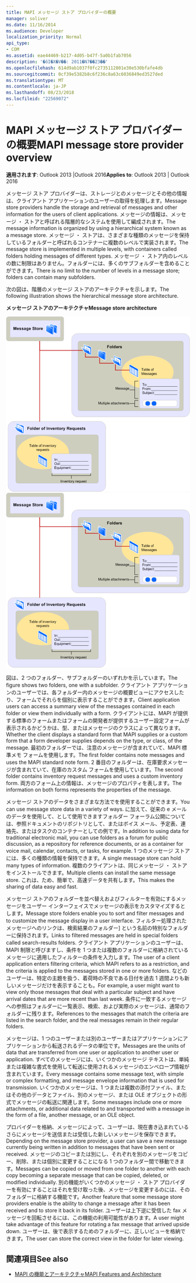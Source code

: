 ```yaml
---
title: MAPI メッセージ ストア プロバイダーの概要
manager: soliver
ms.date: 11/16/2014
ms.audience: Developer
localization_priority: Normal
api_type:
- COM
ms.assetid: eae44469-b217-4d05-b47f-5a0b1fab7056
description: '�ŏI�X�V��: 2011�N7��23��'
ms.openlocfilehash: 614d9ab1037f0fc2735112801e30e530bfafe4db
ms.sourcegitcommit: 0cf39e5382b8c6f236c8a63c6036849ed3527ded
ms.translationtype: MT
ms.contentlocale: ja-JP
ms.lasthandoff: 08/23/2018
ms.locfileid: "22569072"
---
```

# <a name="mapi-message-store-provider-overview"></a><span data-ttu-id="58eae-103">MAPI メッセージ ストア プロバイダーの概要</span><span class="sxs-lookup"><span data-stu-id="58eae-103">MAPI message store provider overview</span></span>
  
<span data-ttu-id="58eae-104">**適用されます**: Outlook 2013 |Outlook 2016</span><span class="sxs-lookup"><span data-stu-id="58eae-104">**Applies to**: Outlook 2013 | Outlook 2016</span></span> 
  
<span data-ttu-id="58eae-105">メッセージ ストア プロバイダーは、ストレージとのメッセージとその他の情報は、クライアント アプリケーションのユーザーの取得を処理します。</span><span class="sxs-lookup"><span data-stu-id="58eae-105">Message store providers handle the storage and retrieval of messages and other information for the users of client applications.</span></span> <span data-ttu-id="58eae-106">メッセージの情報は、メッセージ ・ ストアと呼ばれる階層的なシステムを使用して編成されます。</span><span class="sxs-lookup"><span data-stu-id="58eae-106">The message information is organized by using a hierarchical system known as a message store.</span></span> <span data-ttu-id="58eae-107">メッセージ ・ ストアは、さまざまな種類のメッセージを保持しているフォルダーと呼ばれるコンテナーに複数のレベルで実装されます。</span><span class="sxs-lookup"><span data-stu-id="58eae-107">The message store is implemented in multiple levels, with containers called folders holding messages of different types.</span></span> <span data-ttu-id="58eae-108">メッセージ ・ ストア内のレベルの数に制限はありません。フォルダーには、多くのサブフォルダーを含めることができます。</span><span class="sxs-lookup"><span data-stu-id="58eae-108">There is no limit to the number of levels in a message store; folders can contain many subfolders.</span></span> 
  
<span data-ttu-id="58eae-109">次の図は、階層のメッセージ ストアのアーキテクチャを示します。</span><span class="sxs-lookup"><span data-stu-id="58eae-109">The following illustration shows the hierarchical message store architecture.</span></span>
  
<span data-ttu-id="58eae-110">**メッセージ ストアのアーキテクチャ**</span><span class="sxs-lookup"><span data-stu-id="58eae-110">**Message store architecture**</span></span>
  
<span data-ttu-id="58eae-111">![メッセージ ストアのアーキテクチャ](media/amapi_03.gif "メッセージ ストアのアーキテクチャ")</span><span class="sxs-lookup"><span data-stu-id="58eae-111">![Message store architecture](media/amapi_03.gif "Message store architecture")</span></span>
  
<span data-ttu-id="58eae-112">図は、2 つのフォルダー、サブフォルダーのいずれかを示しています。</span><span class="sxs-lookup"><span data-stu-id="58eae-112">The figure shows two folders, one with a subfolder.</span></span> <span data-ttu-id="58eae-113">クライアント アプリケーションのユーザーでは、各フォルダー内のメッセージの概要ビューにアクセスしたり、フォームでそれらを個別に表示することができます。</span><span class="sxs-lookup"><span data-stu-id="58eae-113">Client application users can access a summary view of the messages contained in each folder or view them individually with a form.</span></span> <span data-ttu-id="58eae-114">クライアントには、MAPI が提供する標準のフォームまたはフォームの開発者が提供するユーザー設定フォームが表示されるかどうかは、型、またはメッセージのクラスによって異なります。</span><span class="sxs-lookup"><span data-stu-id="58eae-114">Whether the client displays a standard form that MAPI supplies or a custom form that a form developer supplies depends on the type, or class, of the message.</span></span> <span data-ttu-id="58eae-115">最初のフォルダーでは、注意のメッセージが含まれていて、MAPI 標準メモ フォームを使用します。</span><span class="sxs-lookup"><span data-stu-id="58eae-115">The first folder contains note messages and uses the MAPI standard note form.</span></span> <span data-ttu-id="58eae-116">2 番目のフォルダーは、在庫要求メッセージが含まれていて、在庫のカスタム フォームを使用しています。</span><span class="sxs-lookup"><span data-stu-id="58eae-116">The second folder contains inventory request messages and uses a custom inventory form.</span></span> <span data-ttu-id="58eae-117">両方のフォーム上の情報は、メッセージのプロパティを表します。</span><span class="sxs-lookup"><span data-stu-id="58eae-117">The information on both forms represents the properties of the message.</span></span>
  
<span data-ttu-id="58eae-118">メッセージ ストアのデータをさまざまな方法でを使用することができます。</span><span class="sxs-lookup"><span data-stu-id="58eae-118">You can use message store data in a variety of ways.</span></span> <span data-ttu-id="58eae-119">に加えて、従来の e メールのデータを使用して、として使用できますフォルダー フォーラム公開については、参照ドキュメントのリポジトリとして、またはボイス メール、予定表、連絡先、またはタスクのコンテナーとしての例です。</span><span class="sxs-lookup"><span data-stu-id="58eae-119">In addition to using data for traditional electronic mail, you can use folders as a forum for public discussion, as a repository for reference documents, or as a container for voice mail, calendar, contacts, or tasks, for example.</span></span> <span data-ttu-id="58eae-120">1 つのメッセージ ストアには、多くの種類の情報を保持できます。</span><span class="sxs-lookup"><span data-stu-id="58eae-120">A single message store can hold many types of information.</span></span> <span data-ttu-id="58eae-121">複数のクライアントは、同じメッセージ ・ ストアをインストールできます。</span><span class="sxs-lookup"><span data-stu-id="58eae-121">Multiple clients can install the same message store.</span></span> <span data-ttu-id="58eae-122">これは、ため、簡単で、高速データを共有します。</span><span class="sxs-lookup"><span data-stu-id="58eae-122">This makes the sharing of data easy and fast.</span></span> 
  
<span data-ttu-id="58eae-123">メッセージ ストアのフォルダーを並べ替えおよびフィルターを有効にするメッセージをユーザー インターフェイスでメッセージの表示をカスタマイズするとします。</span><span class="sxs-lookup"><span data-stu-id="58eae-123">Message store folders enable you to sort and filter messages and to customize the message display in a user interface.</span></span> <span data-ttu-id="58eae-124">フィルター処理されたメッセージへのリンクは、検索結果のフォルダー] という名前の特別なフォルダーに保持されます。</span><span class="sxs-lookup"><span data-stu-id="58eae-124">Links to filtered messages are held in special folders called search-results folders.</span></span> <span data-ttu-id="58eae-125">クライアント アプリケーションのユーザーは、MAPI 制限と呼びますし、条件を 1 つまたは複数のフォルダーに格納されているメッセージに適用したフィルターの条件を入力します。</span><span class="sxs-lookup"><span data-stu-id="58eae-125">The user of a client application enters filtering criteria, which MAPI refers to as a restriction, and the criteria is applied to the messages stored in one or more folders.</span></span> <span data-ttu-id="58eae-126">などのユーザーは、特定の主題を扱う、着荷時の不良である日付を過去 1 週間よりも新しいメッセージだけを表示することも。</span><span class="sxs-lookup"><span data-stu-id="58eae-126">For example, a user might want to view only those messages that deal with a particular subject and have arrival dates that are more recent than last week.</span></span> <span data-ttu-id="58eae-127">条件に一致するメッセージへの参照はフォルダーに一覧表示、検索、および実際のメッセージは、通常のフォルダーに残ります。</span><span class="sxs-lookup"><span data-stu-id="58eae-127">References to the messages that match the criteria are listed in the search folder, and the real messages remain in their regular folders.</span></span>
  
<span data-ttu-id="58eae-128">メッセージは、1 つのユーザーまたは別のユーザーまたはアプリケーションにアプリケーションから転送されるデータの単位です。</span><span class="sxs-lookup"><span data-stu-id="58eae-128">Messages are the units of data that are transferred from one user or application to another user or application.</span></span> <span data-ttu-id="58eae-129">すべてのメッセージには、いくつかのメッセージ テキストは、単純または複雑な書式を使用して転送に使用されるメッセージのエンベロープ情報が含まれています。</span><span class="sxs-lookup"><span data-stu-id="58eae-129">Every message contains some message text, with simple or complex formatting, and message envelope information that is used for transmission.</span></span> <span data-ttu-id="58eae-130">いくつかのメッセージは、1 つまたは複数の添付ファイル、またはその他のデータとファイル、別のメッセージ、または OLE オブジェクトの形式でメッセージの転送に関連します。</span><span class="sxs-lookup"><span data-stu-id="58eae-130">Some messages include one or more attachments, or additional data related to and transported with a message in the form of a file, another message, or an OLE object.</span></span> 
  
<span data-ttu-id="58eae-131">プロバイダーを格納、メッセージによって、ユーザーは、現在書き込まれているさらにメッセージを送信または受信した新しいメッセージを保存できます。</span><span class="sxs-lookup"><span data-stu-id="58eae-131">Depending on the message store provider, a user can save a new message currently being written in addition to messages that have been sent or received.</span></span> <span data-ttu-id="58eae-132">メッセージのコピーまたは別にし、それぞれを別のメッセージをコピー、削除、または個別に変更することになる 1 つのフォルダー間で移動できます。</span><span class="sxs-lookup"><span data-stu-id="58eae-132">Messages can be copied or moved from one folder to another with each copy becoming a separate message that can be copied, deleted, or modified individually.</span></span> <span data-ttu-id="58eae-133">別の機能がいくつかのメッセージ ・ ストア プロバイダーを有効にすることはそれを受け取った後、メッセージを変更するのには、そのフォルダーに格納する機能です。</span><span class="sxs-lookup"><span data-stu-id="58eae-133">Another feature that some message store providers enable is the ability to change a message after it has been received and to store it back in its folder.</span></span> <span data-ttu-id="58eae-134">ユーザーは上下逆に受信した fax メッセージを回転させるには、この機能の利用可能性があります。</span><span class="sxs-lookup"><span data-stu-id="58eae-134">A user might take advantage of this feature for rotating a fax message that arrived upside down.</span></span> <span data-ttu-id="58eae-135">ユーザーは、後で表示するためのフォルダーに、正しいビューを格納できます。</span><span class="sxs-lookup"><span data-stu-id="58eae-135">The user can store the correct view in the folder for later viewing.</span></span> 
  
## <a name="see-also"></a><span data-ttu-id="58eae-136">関連項目</span><span class="sxs-lookup"><span data-stu-id="58eae-136">See also</span></span>

- [<span data-ttu-id="58eae-137">MAPI の機能とアーキテクチャ</span><span class="sxs-lookup"><span data-stu-id="58eae-137">MAPI Features and Architecture</span></span>](mapi-features-and-architecture.md)

